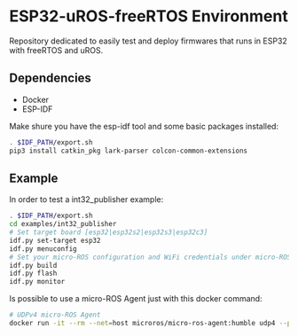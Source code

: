 ESP32-uROS-freeRTOS Environment 
===
Repository dedicated to easily test and deploy firmwares that runs in ESP32 with freeRTOS and uROS. 

## Dependencies
- Docker 
- ESP-IDF

Make shure you have the esp-idf tool and some basic packages installed: 
```bash
. $IDF_PATH/export.sh
pip3 install catkin_pkg lark-parser colcon-common-extensions
```
## Example

In order to test a int32_publisher example:

```bash
. $IDF_PATH/export.sh
cd examples/int32_publisher
# Set target board [esp32|esp32s2|esp32s3|esp32c3]
idf.py set-target esp32
idf.py menuconfig
# Set your micro-ROS configuration and WiFi credentials under micro-ROS Settings
idf.py build
idf.py flash
idf.py monitor
```

Is possible to use a micro-ROS Agent just with this docker command:

```bash
# UDPv4 micro-ROS Agent
docker run -it --rm --net=host microros/micro-ros-agent:humble udp4 --port 8888
```

